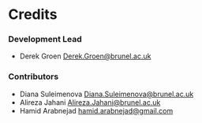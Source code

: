 # **Credits**

### **Development Lead**

* Derek Groen <Derek.Groen@brunel.ac.uk>

### **Contributors**

* Diana Suleimenova <Diana.Suleimenova@brunel.ac.uk>
* Alireza Jahani <Alireza.Jahani@brunel.ac.uk>
* Hamid Arabnejad <hamid.arabnejad@gmail.com>
